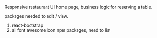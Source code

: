 Responsive restaurant UI home page, business logic for reserving a table.

packages needed to edit / view.

1. react-bootstrap
2. all font awesome icon npm packages, need to list